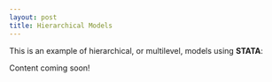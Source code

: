 ```yaml
---
layout: post
title: Hierarchical Models
---
```


This is an example of hierarchical, or multilevel, models using **STATA**:

Content coming soon!
